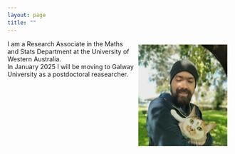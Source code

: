 ```yaml
---
layout: page
title: ""
---
```


<img align="right" style="border: 10px solid transparent" src="photoanton.jpg" width="200">

I am a Research Associate in the Maths and Stats Department at the University of Western Australia.  
In January 2025 I will be moving to Galway University as a postdoctoral reasearcher. 
